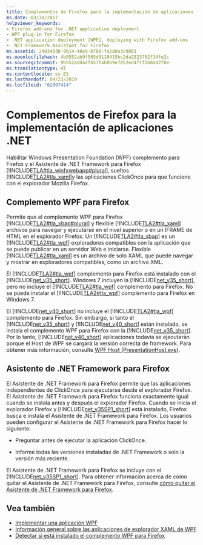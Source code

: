 ```yaml
---
title: Complementos de Firefox para la implementación de aplicaciones .NET
ms.date: 03/30/2017
helpviewer_keywords:
- Firefox add-ons for .NET application deployment
- WPF plug-in for Firefox
- .NET application deployment [WPF], deploying with Firefox add-ons
- .NET Framework Assistant for Firefox
ms.assetid: 2403403b-9b14-48e9-b70d-fa288a3c9081
ms.openlocfilehash: 4b0552ab9f565d9118415bc2da2823762f34fe2c
ms.sourcegitcommit: 9b552addadfb57fab0b9e7852ed4f1f1b8a42f8e
ms.translationtype: HT
ms.contentlocale: es-ES
ms.lasthandoff: 04/23/2019
ms.locfileid: "62007414"
---
```

# <a name="firefox-add-ons-to-support-net-application-deployment"></a>Complementos de Firefox para la implementación de aplicaciones .NET
Habilitar Windows Presentation Foundation (WPF) complemento para Firefox y el Asistente de .NET Framework para Firefox [!INCLUDE[TLA#tla_winfxwebapp#plural](../../../../includes/tlasharptla-winfxwebappsharpplural-md.md)], sueltos [!INCLUDE[TLA2#tla_xaml](../../../../includes/tla2sharptla-xaml-md.md)]y las aplicaciones ClickOnce para que funcione con el explorador Mozilla Firefox.  
  
## <a name="wpf-plug-in-for-firefox"></a>Complemento WPF para Firefox  
 Permite que el complemento WPF para Firefox [!INCLUDE[TLA2#tla_xbap#plural](../../../../includes/tla2sharptla-xbapsharpplural-md.md)] y flexible [!INCLUDE[TLA2#tla_xaml](../../../../includes/tla2sharptla-xaml-md.md)] archivos para navegar y ejecutarse en el nivel superior o en un IFRAME de HTML en el explorador Firefox. Un [!INCLUDE[TLA2#tla_xbap](../../../../includes/tla2sharptla-xbap-md.md)] es un [!INCLUDE[TLA2#tla_wpf](../../../../includes/tla2sharptla-wpf-md.md)] exploradores compatibles con la aplicación que se puede publicar en un servidor Web e iniciarse. Flexible [!INCLUDE[TLA2#tla_xaml](../../../../includes/tla2sharptla-xaml-md.md)] es un archivo de solo XAML que puede navegar y mostrar en exploradores compatibles, como un archivo XML.  
  
 El [!INCLUDE[TLA2#tla_wpf](../../../../includes/tla2sharptla-wpf-md.md)] complemento para Firefox está instalado con el [!INCLUDE[net_v35_short](../../../../includes/net-v35-short-md.md)]. Windows 7 incluyen la [!INCLUDE[net_v35_short](../../../../includes/net-v35-short-md.md)], pero no incluye el [!INCLUDE[TLA2#tla_wpf](../../../../includes/tla2sharptla-wpf-md.md)] complemento para Firefox. No se puede instalar el [!INCLUDE[TLA2#tla_wpf](../../../../includes/tla2sharptla-wpf-md.md)] complemento para Firefox en Windows 7.  
  
 El [!INCLUDE[net_v40_short](../../../../includes/net-v40-short-md.md)] no incluye el [!INCLUDE[TLA2#tla_wpf](../../../../includes/tla2sharptla-wpf-md.md)] complemento para Firefox. Sin embargo, si tanto el [!INCLUDE[net_v35_short](../../../../includes/net-v35-short-md.md)] y [!INCLUDE[net_v40_short](../../../../includes/net-v40-short-md.md)] están instalado, se instala el complemento WPF para Firefox con la [!INCLUDE[net_v35_short](../../../../includes/net-v35-short-md.md)]. Por lo tanto, [!INCLUDE[net_v40_short](../../../../includes/net-v40-short-md.md)] aplicaciones todavía se ejecutarán porque el Host de WPF se cargará la versión correcta de framework. Para obtener más información, consulte [WPF Host (PresentationHost.exe)](wpf-host-presentationhost-exe.md).  
  
## <a name="net-framework-assistant-for-firefox"></a>Asistente de .NET Framework para Firefox  
 El Asistente de .NET Framework para Firefox permite que las aplicaciones independientes de ClickOnce para ejecutarse desde el explorador Firefox. El Asistente de .NET Framework para Firefox funciona exactamente igual cuando se instala antes y después el explorador Firefox. Cuando se inicia el explorador Firefox y [!INCLUDE[net_v35SP1_short](../../../../includes/net-v35sp1-short-md.md)] está instalado, Firefox busca e instala el Asistente de .NET Framework para Firefox. Los usuarios pueden configurar el Asistente de .NET Framework para Firefox hacer lo siguiente:  
  
- Preguntar antes de ejecutar la aplicación ClickOnce.  
  
- Informe todas las versiones instaladas de .NET Framework o solo la versión más reciente.  
  
 El Asistente de .NET Framework para Firefox se incluye con el [!INCLUDE[net_v35SP1_short](../../../../includes/net-v35sp1-short-md.md)]. Para obtener información acerca de cómo quitar el Asistente de .NET Framework para Firefox, consulte [cómo quitar el Asistente de .NET Framework para Firefox](https://go.microsoft.com/fwlink/?LinkId=177944).  
  
## <a name="see-also"></a>Vea también

- [Implementar una aplicación WPF](deploying-a-wpf-application-wpf.md)
- [Información general sobre las aplicaciones de explorador XAML de WPF](wpf-xaml-browser-applications-overview.md)
- [Detectar si está instalado el complemento WPF para Firefox](how-to-detect-whether-the-wpf-plug-in-for-firefox-is-installed.md)
